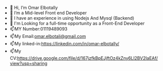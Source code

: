 - 👋 Hi, I’m Omar Elbotally
- 👀 I’m a Mid-level Front end Developer
- 🌱 I have an experience in using Nodejs And Mysql (Backend)
- 💞️ I'm Looking for a full-time opportunity as a Front-End Developer
- 📫MY Number:01119489093
- 📫My Email:omar.elbotali@gmail.com 
- 📫My linked-in:https://linkedin.com/in/omar-elbotally/
- 📫My CV:https://drive.google.com/file/d/167jzfkBpEJjftOz4kZny6LI2BV2IaEAf/view?usp=sharing




